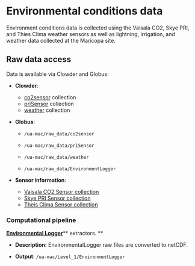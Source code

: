 # Environmental conditions data

Environment conditions data is collected using the Vaisala CO2, Skye PRI, and Thies Clima weather sensors as well as lightning, irrigation, and weather data collected at the Maricopa site.

## Raw data access

Data is available via Clowder and Globus:

* **Clowder**:

  * [co2sensor](https://terraref.ncsa.illinois.edu/clowder/collection/57226fc1e4b082fbf2a94702) collection
  * [priSensor](https://terraref.ncsa.illinois.edu/clowder/collection/5728bb6ae4b03269d7078844) collection
  * [weather](https://terraref.ncsa.illinois.edu/clowder/collection/57e043964f0cb775be5f158c) collection

* **Globus**:

  * `/ua-mac/raw_data/co2sensor`
  * `/ua-mac/raw_data/priSensor`

  * `/ua-mac/raw_data/weather`

  * `/ua-mac/raw_data/EnvironmentLogger`



* **Sensor information**:

  * [Vaisala CO2 Sensor collection](https://terraref.ncsa.illinois.edu/clowder/datasets/581787d94f0ce77b6655b819)
  * [Skye PRI Sensor collection](https://terraref.ncsa.illinois.edu/clowder/datasets/581789524f0ce77b6655ccf9)
  * [Theis Clima Sensor collection ](https://terraref.ncsa.illinois.edu/clowder/datasets/58178a744f0ce77b6655d38a)


### Computational pipeline

[**Environmental Logger**](https://github.com/terraref/extractors-environmental)** extractors. **

* **Description:** EnvironmentalLogger raw files are converted to netCDF.

* **Output**: `/ua-mac/Level_1/EnvironmentLogger`


